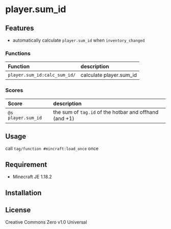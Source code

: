 player.sum_id
==

## Features

- automatically calculate `player.sum_id` when `inventory_changed`

### Functions


|Function|description|
|:--|:--|
|`player.sum_id:calc_sum_id/`|calculate player.sum_id|

### Scores

|Score|description|
|:--|:--|
|`@s player.sum_id`|the sum of `tag.id` of the hotbar and offhand (and +1)|

## Usage

call `tag/function #mincraft:load_once` once

## Requirement

- Minecraft JE 1.18.2

## Installation

## License
Creative Commons Zero v1.0 Universal

